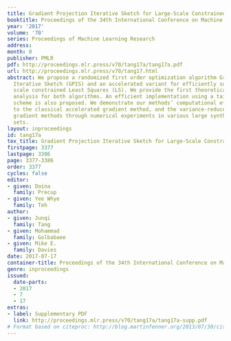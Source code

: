 ```yaml
---
title: Gradient Projection Iterative Sketch for Large-Scale Constrained Least-Squares
booktitle: Proceedings of the 34th International Conference on Machine Learning
year: '2017'
volume: '70'
series: Proceedings of Machine Learning Research
address: 
month: 0
publisher: PMLR
pdf: http://proceedings.mlr.press/v70/tang17a/tang17a.pdf
url: http://proceedings.mlr.press/v70/tang17.html
abstract: We propose a randomized first order optimization algorithm Gradient Projection
  Iterative Sketch (GPIS) and an accelerated variant for efficiently solving large
  scale constrained Least Squares (LS). We provide the first theoretical convergence
  analysis for both algorithms. An efficient implementation using a tailored line-search
  scheme is also proposed. We demonstrate our methods’ computational efficiency compared
  to the classical accelerated gradient method, and the variance-reduced stochastic
  gradient methods through numerical experiments in various large synthetic/real data
  sets.
layout: inproceedings
id: tang17a
tex_title: Gradient Projection Iterative Sketch for Large-Scale Constrained Least-Squares
firstpage: 3377
lastpage: 3386
page: 3377-3386
order: 3377
cycles: false
editor:
- given: Doina
  family: Precup
- given: Yee Whye
  family: Teh
author:
- given: Junqi
  family: Tang
- given: Mohammad
  family: Golbabaee
- given: Mike E.
  family: Davies
date: 2017-07-17
container-title: Proceedings of the 34th International Conference on Machine Learning
genre: inproceedings
issued:
  date-parts:
  - 2017
  - 7
  - 17
extras:
- label: Supplementary PDF
  link: http://proceedings.mlr.press/v70/tang17a/tang17a-supp.pdf
# Format based on citeproc: http://blog.martinfenner.org/2013/07/30/citeproc-yaml-for-bibliographies/
---
```

